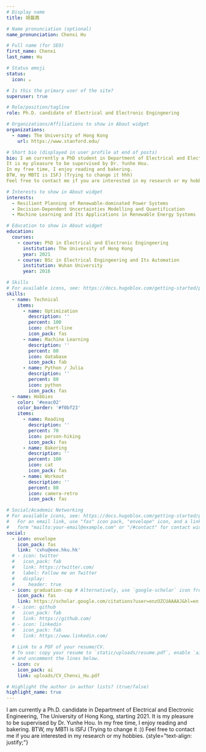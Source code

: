 ```yaml
---
# Display name
title: 胡晨茜

# Name pronunciation (optional)
name_pronunciation: Chenxi Hu

# Full name (for SEO)
first_name: Chenxi
last_name: Hu

# Status emoji
status:
  icon: ☕️

# Is this the primary user of the site?
superuser: true

# Role/position/tagline
role: Ph.D. candidate of Electrical and Electronic Engingeering

# Organizations/Affiliations to show in About widget
organizations:
  - name: The University of Hong Kong
    url: https://www.stanford.edu/

# Short bio (displayed in user profile at end of posts)
bio: I am currently a PhD student in Department of Electrical and Electronic Engineering, The University of Hong Kong, starting 2021.
It is my pleasure to be supervised by Dr. Yunhe Hou.
In my free time, I enjoy reading and bakering.
BTW, my MBTI is ISFJ (Trying to change it hhh)
Feel free to contact me if you are interested in my research or my hobbies.

# Interests to show in About widget
interests:
  - Resilient Planning of Renewable-dominated Power Systems
  - Decision-Dependent Uncertainties Modelling and Quantification
  - Machine Learning and Its Applications in Renewable Energy Systems 

# Education to show in About widget
education:
  courses:
    - course: PhD in Electrical and Electronic Engingeering
      institution: The University of Hong Kong
      year: 2021 
    - course: BSc in Electrical Engingeering and Its Automation
      institution: Wuhan University
      year: 2016

# Skills
# For available icons, see: https://docs.hugoblox.com/getting-started/page-builder/#icons
skills:
  - name: Technical
    items:
      - name: Optimization
        description: ''
        percent: 100
        icon: chart-line
        icon_pack: fas
      - name: Machine Learning
        description: ''
        percent: 80
        icon: database
        icon_pack: fab
      - name: Python / Julia
        description: ''
        percent: 80
        icon: python
        icon_pack: fas
  - name: Hobbies
    color: '#eeac02'
    color_border: '#f0bf23'
    items:
      - name: Reading
        description: ''
        percent: 70
        icon: person-hiking
        icon_pack: fas
      - name: Bakering
        description: ''
        percent: 100
        icon: cat
        icon_pack: fas
      - name: Workout
        description: ''
        percent: 80
        icon: camera-retro
        icon_pack: fas

# Social/Academic Networking
# For available icons, see: https://docs.hugoblox.com/getting-started/page-builder/#icons
#   For an email link, use "fas" icon pack, "envelope" icon, and a link in the
#   form "mailto:your-email@example.com" or "/#contact" for contact widget.
social:
  - icon: envelope
    icon_pack: fas
    link: 'cxhu@eee.hku.hk'
  # - icon: twitter
  #   icon_pack: fab
  #   link: https://twitter.com/
  #   label: Follow me on Twitter
  #   display:
  #     header: true
  - icon: graduation-cap # Alternatively, use `google-scholar` icon from `ai` icon pack
    icon_pack: fas
    link: https://scholar.google.com/citations?user=enzOZCUAAAAJ&hl=en
  # - icon: github
  #   icon_pack: fab
  #   link: https://github.com/
  # - icon: linkedin
  #   icon_pack: fab
  #   link: https://www.linkedin.com/
  
  # Link to a PDF of your resume/CV.
  # To use: copy your resume to `static/uploads/resume.pdf`, enable `ai` icons in `params.yaml`,
  # and uncomment the lines below.
  - icon: cv
    icon_pack: ai
    link: uploads/CV_Chenxi_Hu.pdf

# Highlight the author in author lists? (true/false)
highlight_name: true
---
```


I am currently a Ph.D. candidate in Department of Electrical and Electronic Engineering, The University of Hong Kong, starting 2021.
It is my pleasure to be supervised by Dr. Yunhe Hou.
In my free time, I enjoy reading and bakering.
BTW, my MBTI is ISFJ (Trying to change it :))
Feel free to contact me if you are interested in my research or my hobbies.
{style="text-align: justify;"}

